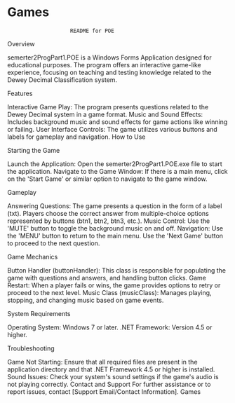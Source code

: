# Games

						README for POE

Overview

semerter2ProgPart1.POE is a Windows Forms Application designed for educational purposes. The program offers an interactive game-like experience, focusing on teaching and testing knowledge related to the Dewey Decimal Classification system.

Features

Interactive Game Play: The program presents questions related to the Dewey Decimal system in a game format.
Music and Sound Effects: Includes background music and sound effects for game actions like winning or failing.
User Interface Controls: The game utilizes various buttons and labels for gameplay and navigation.
How to Use

Starting the Game

Launch the Application: Open the semerter2ProgPart1.POE.exe file to start the application.
Navigate to the Game Window: If there is a main menu, click on the 'Start Game' or similar option to navigate to the game window.

Gameplay

Answering Questions: The game presents a question in the form of a label (txt). Players choose the correct answer from multiple-choice options represented by buttons (btn1, btn2, btn3, etc.).
Music Control: Use the 'MUTE' button to toggle the background music on and off.
Navigation: Use the 'MENU' button to return to the main menu. Use the 'Next Game' button to proceed to the next question.

Game Mechanics

Button Handler (buttonHandler): This class is responsible for populating the game with questions and answers, and handling button clicks.
Game Restart: When a player fails or wins, the game provides options to retry or proceed to the next level.
Music Class (musicClass): Manages playing, stopping, and changing music based on game events.
 
System Requirements

Operating System: Windows 7 or later.
.NET Framework: Version 4.5 or higher.

Troubleshooting

Game Not Starting: Ensure that all required files are present in the application directory and that .NET Framework 4.5 or higher is installed.
Sound Issues: Check your system's sound settings if the game's audio is not playing correctly.
Contact and Support
For further assistance or to report issues, contact [Support Email/Contact Information].
Games
